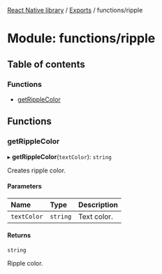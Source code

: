 [React Native library](../index.md) / [Exports](../modules.md) / functions/ripple

# Module: functions/ripple

## Table of contents

### Functions

- [getRippleColor](functions_ripple.md#getripplecolor)

## Functions

### getRippleColor

▸ **getRippleColor**(`textColor`): `string`

Creates ripple color.

#### Parameters

| Name | Type | Description |
| :------ | :------ | :------ |
| `textColor` | `string` | Text color. |

#### Returns

`string`

Ripple color.
